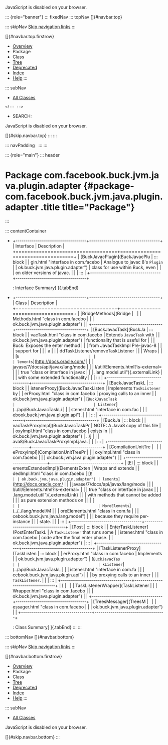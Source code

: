 <div>

JavaScript is disabled on your browser.

</div>

::: {role="banner"}
::: fixedNav
::: topNav
[]{#navbar.top}

::: skipNav
[Skip navigation links](#skip.navbar.top "Skip navigation links")
:::

[]{#navbar.top.firstrow}

-   [Overview](../../../../../../../index.html)
-   Package
-   Class
-   [Tree](package-tree.html)
-   [Deprecated](../../../../../../../deprecated-list.html)
-   [Index](../../../../../../../index-all.html)
-   [Help](../../../../../../../help-doc.html)
:::

::: subNav
-   [All Classes](../../../../../../../allclasses.html)

```{=html}
<!-- -->
```
-   SEARCH:

<div>

<div>

JavaScript is disabled on your browser.

</div>

</div>

[]{#skip.navbar.top}
:::
:::

::: navPadding
 
:::
:::

::: {role="main"}
::: header
# Package com.facebook.buck.jvm.java.plugin.adapter {#package-com.facebook.buck.jvm.java.plugin.adapter .title title="Package"}
:::

::: contentContainer
-   +-----------------------------------+-----------------------------------+
    | Interface                         | Description                       |
    +===================================+===================================+
    | [BuckJavacPlugin](BuckJavacPlu    | ::: block                         |
    | gin.html "interface in com.facebo | Analogue to javac 8\'s `Plugin`   |
    | ok.buck.jvm.java.plugin.adapter") | class for use within Buck, even   |
    |                                   | on older versions of javac.       |
    |                                   | :::                               |
    +-----------------------------------+-----------------------------------+

    : Interface Summary[ ]{.tabEnd}

-   +-----------------------------------+-----------------------------------+
    | Class                             | Description                       |
    +===================================+===================================+
    | [BridgeMethods](Bridge            |                                   |
    | Methods.html "class in com.facebo |                                   |
    | ok.buck.jvm.java.plugin.adapter") |                                   |
    +-----------------------------------+-----------------------------------+
    | [BuckJavacTask](BuckJa            | ::: block                         |
    | vacTask.html "class in com.facebo | Extends `JavacTask` with          |
    | ok.buck.jvm.java.plugin.adapter") | functionality that is useful for  |
    |                                   | Buck: Exposes the enter method    |
    |                                   | from JavacTaskImpl Pre-javac-8    |
    |                                   | support for                       |
    |                                   | a                                 |
    |                                   | ddTaskListener/removeTaskListener |
    |                                   | Wraps                             |
    |                                   | [`E                               |
    |                                   | lements`](http://docs.oracle.com/ |
    |                                   | javase/7/docs/api/javax/lang/mode |
    |                                   | l/util/Elements.html?is-external= |
    |                                   | true "class or interface in javax |
    |                                   | .lang.model.util"){.externalLink} |
    |                                   | with some extended functionality  |
    |                                   | :::                               |
    +-----------------------------------+-----------------------------------+
    | [BuckJavacTaskL                   | ::: block                         |
    | istenerProxy](BuckJavacTaskListen | Implements `TaskListener` by      |
    | erProxy.html "class in com.facebo | proxying calls to an inner        |
    | ok.buck.jvm.java.plugin.adapter") | [`BuckJavacTask                   |
    |                                   | Listener`](../api/BuckJavacTaskLi |
    |                                   | stener.html "interface in com.fac |
    |                                   | ebook.buck.jvm.java.plugin.api"). |
    |                                   | :::                               |
    +-----------------------------------+-----------------------------------+
    | [BuckJa                           | ::: block                         |
    | vacTaskProxyImpl](BuckJavacTaskPr | NOTE: A Java8 copy of this file   |
    | oxyImpl.html "class in com.facebo | exists in                         |
    | ok.buck.jvm.java.plugin.adapter") | ../j                              |
    |                                   | ava8/BuckJavacTaskProxyImpl.java. |
    |                                   | :::                               |
    +-----------------------------------+-----------------------------------+
    | [CompilationUnitTre               |                                   |
    | eProxyImpl](CompilationUnitTreePr |                                   |
    | oxyImpl.html "class in com.facebo |                                   |
    | ok.buck.jvm.java.plugin.adapter") |                                   |
    +-----------------------------------+-----------------------------------+
    | [El                               | ::: block                         |
    | ementsExtendedImpl](ElementsExten | Wraps and extends                 |
    | dedImpl.html "class in com.facebo | [`E                               |
    | ok.buck.jvm.java.plugin.adapter") | lements`](http://docs.oracle.com/ |
    |                                   | javase/7/docs/api/javax/lang/mode |
    |                                   | l/util/Elements.html?is-external= |
    |                                   | true "class or interface in javax |
    |                                   | .lang.model.util"){.externalLink} |
    |                                   | with methods that cannot be added |
    |                                   | as pure extension methods on      |
    |                                   | [`                                |
    |                                   | MoreElements`](../../lang/model/M |
    |                                   | oreElements.html "class in com.fa |
    |                                   | cebook.buck.jvm.java.lang.model") |
    |                                   | because they require per-instance |
    |                                   | state.                            |
    |                                   | :::                               |
    +-----------------------------------+-----------------------------------+
    | [Post                             | ::: block                         |
    | EnterTaskListener](PostEnterTaskL | A `TaskListener` that runs some   |
    | istener.html "class in com.facebo | code after the final enter phase. |
    | ok.buck.jvm.java.plugin.adapter") | :::                               |
    +-----------------------------------+-----------------------------------+
    | [TaskListenerProxy](TaskListen    | ::: block                         |
    | erProxy.html "class in com.facebo | Implements                        |
    | ok.buck.jvm.java.plugin.adapter") | [`BuckJavacTas                    |
    |                                   | kListener`](../api/BuckJavacTaskL |
    |                                   | istener.html "interface in com.fa |
    |                                   | cebook.buck.jvm.java.plugin.api") |
    |                                   | by proxying calls to an inner     |
    |                                   | `TaskListener`.                   |
    |                                   | :::                               |
    +-----------------------------------+-----------------------------------+
    | [                                 |                                   |
    | TaskListenerWrapper](TaskListener |                                   |
    | Wrapper.html "class in com.facebo |                                   |
    | ok.buck.jvm.java.plugin.adapter") |                                   |
    +-----------------------------------+-----------------------------------+
    | [TreesMessager](TreesM            |                                   |
    | essager.html "class in com.facebo |                                   |
    | ok.buck.jvm.java.plugin.adapter") |                                   |
    +-----------------------------------+-----------------------------------+

    : Class Summary[ ]{.tabEnd}
:::
:::

::: bottomNav
[]{#navbar.bottom}

::: skipNav
[Skip navigation links](#skip.navbar.bottom "Skip navigation links")
:::

[]{#navbar.bottom.firstrow}

-   [Overview](../../../../../../../index.html)
-   Package
-   Class
-   [Tree](package-tree.html)
-   [Deprecated](../../../../../../../deprecated-list.html)
-   [Index](../../../../../../../index-all.html)
-   [Help](../../../../../../../help-doc.html)
:::

::: subNav
-   [All Classes](../../../../../../../allclasses.html)

<div>

<div>

JavaScript is disabled on your browser.

</div>

</div>

[]{#skip.navbar.bottom}
:::
